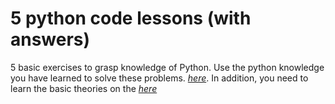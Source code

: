 # 5 python code lessons (with answers)
5 basic exercises to grasp knowledge of Python. Use the python knowledge you have learned to solve these problems. _[here](https://pythonid.com/user/doan/projects/5-python-code-lessons)_. In addition, you need to learn the basic theories on the _[here](https://pythonid.com/tutorials/python-getting-started)_
